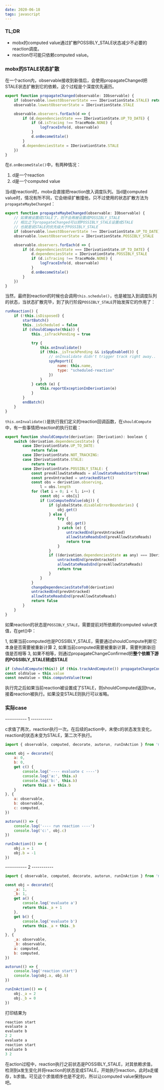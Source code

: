 ```yaml
---
date: 2020-06-18
tags: javascript
---
```


### TL;DR

- mobx的computed value通过扩散POSSIBLY_STALE状态减少不必要的reaction调度。
- reaction尽可能只依赖computed value。

### mobx的STALE状态扩散

在一个action内，observable接收到新值后，会使用propagateChanged把STALE状态扩散到它的依赖，这个过程是个深度优先遍历。

```js
export function propagateChanged(observable: IObservable) {
    if (observable.lowestObserverState === IDerivationState.STALE) return
    observable.lowestObserverState = IDerivationState.STALE

    observable.observers.forEach(d => {
        if (d.dependenciesState === IDerivationState.UP_TO_DATE) {
            if (d.isTracing !== TraceMode.NONE) {
                logTraceInfo(d, observable)
            }
            d.onBecomeStale()
        }
        d.dependenciesState = IDerivationState.STALE
    })
}
```

在`d.onBecomeStale()`中，有两种情况：

1. d是一个reaction
2. d是一个computed value

当d是reaction时，mobx会直接把reaction放入调度队列。当d是computed value时，情况有所不同，它会继续扩散撞他，只不过使用的状态扩散方法为`propagateMaybeChanged`：


```js
export function propagateMaybeChanged(observable: IObservable) {
    // 如果被设置成STALE了，则不会再被设置成POSSIBLY_STALE
    // 相比之下propagateChanged可以把POSSIBLY_STALE设置成STALE
    // 也就是说STALE的优先级大于POSSIBLY_STALE
    if (observable.lowestObserverState !== IDerivationState.UP_TO_DATE) return
    observable.lowestObserverState = IDerivationState.POSSIBLY_STALE

    observable.observers.forEach(d => {
        if (d.dependenciesState === IDerivationState.UP_TO_DATE) {
            d.dependenciesState = IDerivationState.POSSIBLY_STALE
            if (d.isTracing !== TraceMode.NONE) {
                logTraceInfo(d, observable)
            }
            d.onBecomeStale()
        }
    })
}
```

当然，最终到reaction的时候也会调用`this.schedule()`，也是被加入到调度队列的状态，当状态扩散完毕，到了执行阶段`POSSIBLY_STALE`开始发挥它的作用了：

```js
runReaction() {
    if (!this.isDisposed) {
        startBatch()
        this._isScheduled = false
        if (shouldCompute(this)) {
            this._isTrackPending = true

            try {
                this.onInvalidate()
                if (this._isTrackPending && isSpyEnabled()) {
                    // onInvalidate didn't trigger track right away..
                    spyReport({
                        name: this.name,
                        type: "scheduled-reaction"
                    })
                }
            } catch (e) {
                this.reportExceptionInDerivation(e)
            }
        }
        endBatch()
    }
}
```

`this.onInvalidate()`是执行我们定义的reaction回调函数，在`shouldCompute`中，有一些事情把reaction的执行拦截：

```js
export function shouldCompute(derivation: IDerivation): boolean {
    switch (derivation.dependenciesState) {
        case IDerivationState.UP_TO_DATE:
            return false
        case IDerivationState.NOT_TRACKING:
        case IDerivationState.STALE:
            return true
        case IDerivationState.POSSIBLY_STALE: {
            const prevAllowStateReads = allowStateReadsStart(true)
            const prevUntracked = untrackedStart()
            const obs = derivation.observing,
                l = obs.length
            for (let i = 0; i < l; i++) {
                const obj = obs[i]
                if (isComputedValue(obj)) {
                    if (globalState.disableErrorBoundaries) {
                        obj.get()
                    } else {
                        try {
                            obj.get()
                        } catch (e) {
                            untrackedEnd(prevUntracked)
                            allowStateReadsEnd(prevAllowStateReads)
                            return true
                        }
                    }
                    if ((derivation.dependenciesState as any) === IDerivationState.STALE) {
                        untrackedEnd(prevUntracked)
                        allowStateReadsEnd(prevAllowStateReads)
                        return true
                    }
                }
            }
            changeDependenciesStateTo0(derivation)
            untrackedEnd(prevUntracked)
            allowStateReadsEnd(prevAllowStateReads)
            return false
        }
    }
}
```

如果reaction的状态是`POSSIBLY_STALE`，需要提前对所依赖的computed value求值，在get()中：

1, 如果当前computed也是POSSIBLY_STALE，需要通过shouldCompute判断它本身是否需要被重新计算
2, 如果当前computed需要被重新计算，需要判断新旧值是否相等
3, 如果不相等，则通过propagateChangeConfirmed把**整个依赖下游的POSSIBLY_STALE转成STALE**

```js
if (shouldCompute(this)) if (this.trackAndCompute()) propagateChangeConfirmed(this)
const oldValue = this.value
const newValue = this.computeValue(true)
```

执行完之后如果当前reaction被设置成了STALE，则shouldComputed返回true，接着reaction被执行。如果没变STALE则执行可以省略。



### 实际case

----------- 1 -----------

c求值了两次，reaction执行一次。在后续的action中，未使c的状态发生变化，reaction的状态未变为STALE，第二次不执行。

```js
import { observable, computed, decorate, autorun, runInAction } from 'mobx'

const obj = decorate({
    a: 0,
    b: 0,
    get c() {
        console.log('---- evaluate c ----')
        console.log('a:', this.a)
        console.log('b:', this.b)
        return this.a + this.b
    }
}, {
    a: observable,
    b: observable,
    c: computed,
})

autorun(() => {
    console.log('---- run reaction ----')
    console.log('c:', obj.c)
})

runInAction(() => {
    obj.a = 1
    obj.b = -1
})

```

----------- 2 -----------

```js
import { observable, computed, decorate, autorun, runInAction } from 'mobx'

const obj = decorate({
    _a: 1,
    _b: 1,
    get a() {
        console.log('evaluate a')
        return this._a + 1
    },
    get b() {
        console.log('evaluate b')
        return this._a + this._b
    }
}, {
    _a: observable,
    _b: observable,
    a: computed,
    b: computed,
})

autorun(() => {
    console.log('reaction start')
    console.log(obj.a, obj.b)
})

runInAction(() => {
    obj._a = 2
    obj._b = 0
})
```

打印结果为

```js
reaction start
evaluate a
evaluate b
2 2
evaluate a
reaction start
evaluate b
3 2
```

在action过程中，reaction执行之前状态是POSSIBLY_STALE，对其依赖求值，检测到a发生变化并将reaction的状态变成STALE，开始执行reaction，此时a走缓存，b求值。可见这个求值顺序也是不定的，所以让computed value保持pure吧。
